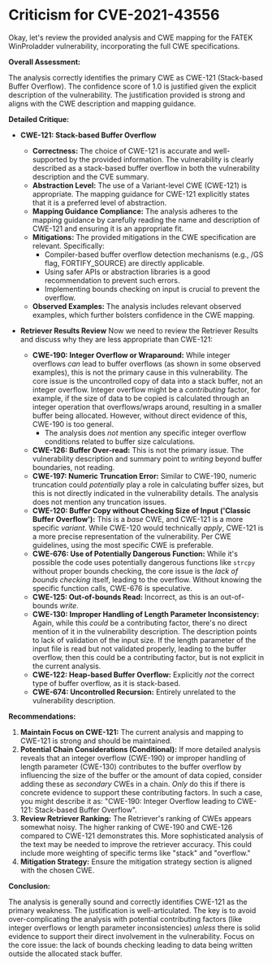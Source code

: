 # Criticism for CVE-2021-43556

Okay, let's review the provided analysis and CWE mapping for the FATEK WinProladder vulnerability, incorporating the full CWE specifications.

**Overall Assessment:**

The analysis correctly identifies the primary CWE as CWE-121 (Stack-based Buffer Overflow). The confidence score of 1.0 is justified given the explicit description of the vulnerability. The justification provided is strong and aligns with the CWE description and mapping guidance.

**Detailed Critique:**

*   **CWE-121: Stack-based Buffer Overflow**
    *   **Correctness:** The choice of CWE-121 is accurate and well-supported by the provided information. The vulnerability is clearly described as a stack-based buffer overflow in both the vulnerability description and the CVE summary.
    *   **Abstraction Level:** The use of a Variant-level CWE (CWE-121) is appropriate. The mapping guidance for CWE-121 explicitly states that it is a preferred level of abstraction.
    *   **Mapping Guidance Compliance:** The analysis adheres to the mapping guidance by carefully reading the name and description of CWE-121 and ensuring it is an appropriate fit.
    *   **Mitigations:** The provided mitigations in the CWE specification are relevant. Specifically:
        *   Compiler-based buffer overflow detection mechanisms (e.g., /GS flag, FORTIFY_SOURCE) are directly applicable.
        *   Using safer APIs or abstraction libraries is a good recommendation to prevent such errors.
        *   Implementing bounds checking on input is crucial to prevent the overflow.
    *   **Observed Examples:** The analysis includes relevant observed examples, which further bolsters confidence in the CWE mapping.

*   **Retriever Results Review**
    Now we need to review the Retriever Results and discuss why they are less appropriate than CWE-121:

    *   **CWE-190: Integer Overflow or Wraparound:** While integer overflows *can* lead to buffer overflows (as shown in some observed examples), this is not the primary cause in this vulnerability. The core issue is the uncontrolled copy of data into a stack buffer, not an integer overflow.  Integer overflow might be a *contributing* factor, for example, if the size of data to be copied is calculated through an integer operation that overflows/wraps around, resulting in a smaller buffer being allocated. However, without direct evidence of this, CWE-190 is too general.
        *   The analysis does *not* mention any specific integer overflow conditions related to buffer size calculations.
    *   **CWE-126: Buffer Over-read:** This is not the primary issue. The vulnerability description and summary point to *writing* beyond buffer boundaries, not reading.
    *   **CWE-197: Numeric Truncation Error:** Similar to CWE-190, numeric truncation could *potentially* play a role in calculating buffer sizes, but this is not directly indicated in the vulnerability details. The analysis does not mention any truncation issues.
    *   **CWE-120: Buffer Copy without Checking Size of Input ('Classic Buffer Overflow'):** This is a *base* CWE, and CWE-121 is a more specific *variant*. While CWE-120 would technically *apply*, CWE-121 is a more precise representation of the vulnerability. Per CWE guidelines, using the most specific CWE is preferable.
    *   **CWE-676: Use of Potentially Dangerous Function:** While it's possible the code uses potentially dangerous functions like `strcpy` without proper bounds checking, the core issue is the *lack of bounds checking* itself, leading to the overflow. Without knowing the specific function calls, CWE-676 is speculative.
    *   **CWE-125: Out-of-bounds Read:** Incorrect, as this is an out-of-bounds *write*.
    *   **CWE-130: Improper Handling of Length Parameter Inconsistency:** Again, while this *could* be a contributing factor, there's no direct mention of it in the vulnerability description. The description points to lack of validation of the input size. If the length parameter of the input file is read but not validated properly, leading to the buffer overflow, then this could be a contributing factor, but is not explicit in the current analysis.
    *   **CWE-122: Heap-based Buffer Overflow:** Explicitly *not* the correct type of buffer overflow, as it is stack-based.
    *   **CWE-674: Uncontrolled Recursion:** Entirely unrelated to the vulnerability description.

**Recommendations:**

1.  **Maintain Focus on CWE-121:** The current analysis and mapping to CWE-121 is strong and should be maintained.
2.  **Potential Chain Considerations (Conditional):** If more detailed analysis reveals that an integer overflow (CWE-190) or improper handling of length parameter (CWE-130) contributes to the buffer overflow by influencing the size of the buffer or the amount of data copied, consider adding these as *secondary* CWEs in a chain.  *Only* do this if there is concrete evidence to support these contributing factors.  In such a case, you might describe it as: "CWE-190: Integer Overflow leading to CWE-121: Stack-based Buffer Overflow".
3.  **Review Retriever Ranking:** The Retriever's ranking of CWEs appears somewhat noisy.  The higher ranking of CWE-190 and CWE-126 compared to CWE-121 demonstrates this. More sophisticated analysis of the text may be needed to improve the retriever accuracy. This could include more weighting of specific terms like "stack" and "overflow."
4. **Mitigation Strategy:** Ensure the mitigation strategy section is aligned with the chosen CWE.

**Conclusion:**

The analysis is generally sound and correctly identifies CWE-121 as the primary weakness. The justification is well-articulated. The key is to avoid over-complicating the analysis with potential contributing factors (like integer overflows or length parameter inconsistencies) *unless* there is solid evidence to support their direct involvement in the vulnerability. Focus on the core issue: the lack of bounds checking leading to data being written outside the allocated stack buffer.